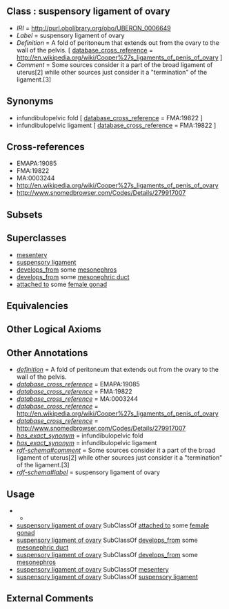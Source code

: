 
## Class : suspensory ligament of ovary

 * *IRI* = http://purl.obolibrary.org/obo/UBERON_0006649
 * *Label* = suspensory ligament of ovary
 * *Definition* = A fold of peritoneum that extends out from the ovary to the wall of the pelvis.  [ [database_cross_reference](../../ef/oboInOwl#hasDbXref.md) = http://en.wikipedia.org/wiki/Cooper%27s_ligaments_of_penis_of_ovary ]
 * *Comment* = Some sources consider it a part of the broad ligament of uterus[2] while other sources just consider it a "termination" of the ligament.[3]

## Synonyms

 * infundibulopelvic fold [ [database_cross_reference](../../ef/oboInOwl#hasDbXref.md) = FMA:19822 ]
 * infundibulopelvic ligament [ [database_cross_reference](../../ef/oboInOwl#hasDbXref.md) = FMA:19822 ]

## Cross-references

 * EMAPA:19085
 * FMA:19822
 * MA:0003244
 * http://en.wikipedia.org/wiki/Cooper%27s_ligaments_of_penis_of_ovary
 * http://www.snomedbrowser.com/Codes/Details/279917007

## Subsets


## Superclasses

 * [mesentery](../../UBERON/95/UBERON_0002095.md)
 * [suspensory ligament](../../UBERON/41/UBERON_0008841.md)
 * [develops_from](../../RO/02/RO_0002202.md) some [mesonephros](../../UBERON/80/UBERON_0000080.md)
 * [develops_from](../../RO/02/RO_0002202.md) some [mesonephric duct](../../UBERON/74/UBERON_0003074.md)
 * [attached to](../../RO/71/RO_0002371.md) some [female gonad](../../UBERON/92/UBERON_0000992.md)

## Equivalencies


## Other Logical Axioms


## Other Annotations

 * *[definition](../../IAO/15/IAO_0000115.md)* = A fold of peritoneum that extends out from the ovary to the wall of the pelvis. 
 * *[database_cross_reference](../../ef/oboInOwl#hasDbXref.md)* = EMAPA:19085
 * *[database_cross_reference](../../ef/oboInOwl#hasDbXref.md)* = FMA:19822
 * *[database_cross_reference](../../ef/oboInOwl#hasDbXref.md)* = MA:0003244
 * *[database_cross_reference](../../ef/oboInOwl#hasDbXref.md)* = http://en.wikipedia.org/wiki/Cooper%27s_ligaments_of_penis_of_ovary
 * *[database_cross_reference](../../ef/oboInOwl#hasDbXref.md)* = http://www.snomedbrowser.com/Codes/Details/279917007
 * *[has_exact_synonym](../../ym/oboInOwl#hasExactSynonym.md)* = infundibulopelvic fold
 * *[has_exact_synonym](../../ym/oboInOwl#hasExactSynonym.md)* = infundibulopelvic ligament
 * *[rdf-schema#comment](../../nt/rdf-schema#comment.md)* = Some sources consider it a part of the broad ligament of uterus[2] while other sources just consider it a "termination" of the ligament.[3]
 * *[rdf-schema#label](../../el/rdf-schema#label.md)* = suspensory ligament of ovary

## Usage

 * -
 * [suspensory ligament of ovary](../../UBERON/49/UBERON_0006649.md) SubClassOf [attached to](../../RO/71/RO_0002371.md) some [female gonad](../../UBERON/92/UBERON_0000992.md)
 * [suspensory ligament of ovary](../../UBERON/49/UBERON_0006649.md) SubClassOf [develops_from](../../RO/02/RO_0002202.md) some [mesonephric duct](../../UBERON/74/UBERON_0003074.md)
 * [suspensory ligament of ovary](../../UBERON/49/UBERON_0006649.md) SubClassOf [develops_from](../../RO/02/RO_0002202.md) some [mesonephros](../../UBERON/80/UBERON_0000080.md)
 * [suspensory ligament of ovary](../../UBERON/49/UBERON_0006649.md) SubClassOf [mesentery](../../UBERON/95/UBERON_0002095.md)
 * [suspensory ligament of ovary](../../UBERON/49/UBERON_0006649.md) SubClassOf [suspensory ligament](../../UBERON/41/UBERON_0008841.md)

## External Comments


